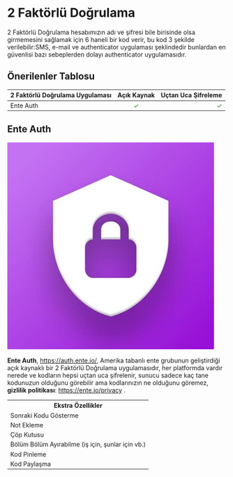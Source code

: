 <!-- NOTLAR 
 - Tablo eklemeyi unutmayın 
 - Uygun görseller eklemeyi unutmayın.
 - İçerik kuralları ve ekleme yapmak sayfalarını ziyaret edebilirsiniz -->

# 2 Faktörlü Doğrulama

2 Faktörlü Doğrulama hesabımızın adı ve şifresi bile birisinde olsa girmemesini sağlamak için 6 haneli bir kod verir, bu kod 3 şekilde verilebilir:SMS, e-mail ve authenticator uygulaması şeklindedir bunlardan en güvenlisi bazı sebeplerden dolayı authenticator uygulamasıdır.

## Önerilenler Tablosu

| 2 Faktörlü Doğrulama Uygulaması | Açık Kaynak | Uçtan Uca Şifreleme |
| ------------------------------- |:-----------:| -------------------:|
| Ente Auth | <span style="color: green;">✓</span> | <span style="color: green;">✓</span> |

## Ente Auth

![ente](/docs/images/enteAuth.png)

**Ente Auth**, https://auth.ente.io/, Amerika tabanlı ente grubunun geliştirdiği açık kaynaklı bir 2 Faktörlü Doğrulama uygulamasıdır, her platformda vardır nerede ve kodların hepsi uçtan uca şifrelenir, sunucu sadece kaç tane kodunuzun olduğunu görebilir ama kodlarınızın ne olduğunu göremez, **gizlilik politikası**: https://ente.io/privacy .


<table>
<tr>
<th colspan="2">Ekstra Özellikler</th>
</tr>
<tr>
<td>Sonraki Kodu Gösterme</td>
</tr>
<tr>
<td>Not Ekleme</td>
</tr>
<tr>
<td>Çöp Kutusu</td>
</tr>
<tr>
<td>Bölüm Bölüm Ayırabilme (iş için, şunlar için vb.)</td>
</tr>
<tr>
<td>Kod Pinleme</td>
</tr>
<tr>
<td>Kod Paylaşma</td>
</tr>
</table>

